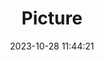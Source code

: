 ---
weight: 1
images:
- /images/edited/253.jpeg
title: Picture
date: 2023-10-28 11:44:21
tags: [luminarneo,work,ILCE7M3,24.0,person,kite]
---